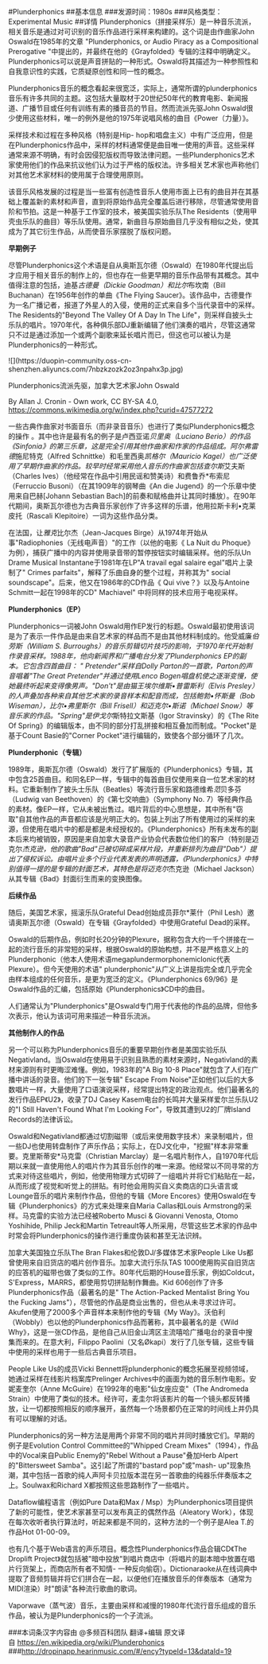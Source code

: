 #Plunderphonics
##基本信息
###发源时间：1980s
###风格类型：Experimental Music
##详情
Plunderphonics（拼接采样乐）是一种音乐流派，相关音乐是通过对可识别的音乐作品进行采样来构建的。这个词是由作曲家John
Oswald在1985年的文章 "Plunderphonics, or Audio Piracy as a Compositional
Prerogative
"中提出的，并最终在他的《Grayfolded》专辑的注释中明确定义。Plunderphonics可以说是声音拼贴的一种形式。Oswald将其描述为一种参照性和自我意识性的实践，它质疑原创性和同一性的概念。



Plunderphonics音乐的概念看起来很宽泛，实际上，通常所谓的plunderphonics音乐有许多共同的主题。这包括大量取材于20世纪50年代的教育电影、新闻报道、广播节目或任何有训练有素的播音员的节目。然而流派先驱John
Oswald很少使用这些材料，唯一的例外是他的1975年说唱风格的曲目《Power（力量）》。



采样技术和过程在多种风格（特别是Hip-
hop和唱盘主义）中有广泛应用，但是在Plunderphonics作品中，采样的材料通常便是曲目唯一使用的声音。这些采样通常来源不明确，有时会因侵犯版权而导致法律问题。一些Plunderphonics艺术家使用他们的作品来抗议他们认为过于严格的版权法。许多相关艺术家也声称他们对其他艺术家材料的使用属于合理使用原则。



该音乐风格发展的过程是当一些富有创造性音乐人使用市面上已有的曲目并在其基础上覆盖新的素材和声音，直到将原始作品完全覆盖后进行移除，尽管通常使用音阶和节拍。这是一种基于工作室的技术，被美国实验乐队The
Residents（使用甲壳虫乐队的曲目）等乐队使用。通常，新曲目与原始曲目几乎没有相似之处，使其成为了其它衍生作品，从而使音乐家摆脱了版权问题。



**早期例子**

尽管Plunderphonics这个术语是自从奥斯瓦尔德（Oswald）在1980年代提出后才应用于相关音乐的制作上的，但也存在一些更早期的音乐作品带有其概念。其中值得注意的包括，迪基*古德曼（Dickie
Goodman）和比尔*布坎南（Bill Buchanan）在1956年创作的单曲《The Flying
Saucer》。该作品中，古德曼作为一名广播记者，报道了外星人的入侵，使用的正式来自多个当代录音中的采样。The Residents的"Beyond The
Valley Of A Day In The
Life"，则采样自披头士乐队的唱片。1970年代，各种俱乐部DJ重新编辑了他们演奏的唱片，尽管这通常只不过是通过添加一个或两个副歌来延长唱片而已，但这也可以被认为是Plunderphonics的一种形式。



![](https://duopin-community.oss-cn-
shenzhen.aliyuncs.com/7nbzkzozk2oz3npahx3p.jpg)

Plunderphonics流派先驱，加拿大艺术家John Oswald

By Allan J. Cronin - Own work, CC BY-SA 4.0,
https://commons.wikimedia.org/w/index.php?curid=47577272



一些古典作曲家对书面音乐（而非录音音乐）也进行了类似Plunderphonics概念的操作 。其中也许是最有名的例子是卢西亚诺*贝里奥（Luciano
Berio）的作品《Sinfonia》的第三乐章，这是完全引用其他作曲家和作家的作品组成。阿尔弗雷德*施尼特克（Alfred
Schnittke）和毛里西奥*凯格尔（Mauricio
Kagel）也广泛使用了早期作曲家的作品。较早时经常采用他人音乐的作曲家包括查尔斯*艾夫斯（Charles
Ives）（他经常在作品中引用民谣和赞美诗）和费鲁乔*布索尼（Ferruccio Busoni）（在其1909年的钢琴曲《An die
Jugend》的一个乐章中使用来自巴赫[Johann Sebastian
Bach]的前奏和赋格曲并让其同时播放）。在90年代期间，奥斯瓦尔德也为古典音乐家创作了许多这样的乐谱，他用拉斯卡利•克莱皮托（Rascali
Klepitoire）一词为这些作品分类。



在法国，让*雅克*比尔杰（Jean-Jacques Birge）从1974年开始从事"Radiophonies（无线电声音）"的工作（以他的电影《 La
Nuit du Phoque》为例），捕获广播中的内容并使用录音带的暂停按钮实时编辑采样。他的乐队Un Drame Musical
Instantane于1981年在LP"A travail egal salaire egal"唱片上录制了" Crimes
parfaits"，解释了乐曲自身的整个过程，并称其为" social soundscape"。后来，他又在1986年的CD作品《 Qui
vive？》以及与Antoine Schmitt一起在1998年的CD" Machiavel" 中将同样的技术应用于电视采样。



**Plunderphonics（EP）**

Plunderphonics一词被John
Oswald用作EP发行的标题。Oswald最初使用该词是为了表示一件作品是由来自艺术家的样品而不是由其他材料制成的。他受威廉*伯劳斯（William S.
Burroughs）的音乐剪辑切片技巧的影响，于1970年代开始制作录音采样。1988年，他向新闻界和广播电台分发了Plunderphonics
EP的副本。它包含四首曲目： " Pretender"采样自Dolly Parton的一首歌，Parton的声音唱着"The Great
Pretender"并通过使用Lenco Bogen唱盘机使之逐渐变慢，使她最终听起来变得像男声。"Don't"是由猫王埃尔维斯•普雷斯利（Elvis
Presley）的人声叠加各种来自其他艺术家的录音样本和配音而成，包括鲍勃•怀斯曼（Bob Wiseman），比尔•弗里斯尔（Bill
Frisell）和迈克尔•斯诺（Michael Snow）等音乐家的作品。"Spring"是伊戈尔*斯特拉文斯基（Igor Stravinsky）的《The
Rite Of Spring》的编辑版本，由不同的部分打乱拼接和相互叠加而制成。"Pocket"是基于Count Basie的"Corner
Pocket"进行编辑的，致使各个部分循环了几次。



**Plunderphonic（专辑）**

1989年，奥斯瓦尔德（Oswald）发行了扩展版的《Plunderphonics》专辑，其中包含25首曲目。和同名EP一样，专辑中的每首曲目仅使用来自一位艺术家的材料。它重新制作了披头士乐队（Beatles）等流行音乐家和路德维希*范*贝多芬（Ludwig
van Beethoven）的《第七交响曲》（Symphony No.
7）等经典作品的素材。像EP一样，它从未被出售过。唱片背后的中心思想是，其中所有"窃取"自其他作品的声音都应该是光明正大的。包装上列出了所有使用过的采样的来源，但使用在唱片中的都是都是未经授权的。《Plunderphonics》所有未发布的副本后来均被销毁，原因是来自加拿大录音产业协会代表数位他们的客户（特别是迈克尔*杰克逊，他的歌曲"Bad"已被切碎成采样片段，并重新排列为曲目"Dab"）提出了侵权诉讼。由唱片业多个行业代表发表的声明透露，《Plunderphonics》中特别值得一提的是专辑的封面艺术，其特色是将迈克尔*杰克逊（Michael
Jackson）从其专辑《Bad》封面衍生而来的变换图像。



**后续作品**

随后，美国艺术家，摇滚乐队Grateful Dead创始成员菲尔*莱什（Phil
Lesh）邀请奥斯瓦尔德（Oswald）在专辑《Grayfolded》中使用Grateful Dead的采样。



Oswald的后期作品，例如时长20分钟的Plexure，据称包含大约一千个拼接在一起的流行音乐的非常短的采样，根据Oswald的原始构想，并不是严格意义上的Plunderphonic（他本人使用术语megaplundermorphonemiclonic代表Plexure）。但今天使用的术语"
plunderphonic"从广义上讲是指完全或几乎完全由样本组成的任何音乐，是更为宽泛的定义。《Plunderphonics
69/96》是Oswald作品的汇编，包括原始《Plunderphonics》CD中的曲目。



人们通常认为"Plunderphonics"是Oswald专门用于代表他的作品的品牌，但他多次表示，他认为该词可用来描述一种音乐流派。



**其他制作人的作品**

另一个可以称为Plunderphonics音乐的重要早期创作者是美国实验乐队Negativland。当Oswald在使用易于识别且熟悉的素材来源时，Negativland的素材来源则有时更晦涩难懂。例如，1983年的"A
Big 10-8 Place"就包含了人们在广播中讲话的录音。他们的下一张专辑" Escape From
Noise"正如他们以后的大多数唱片一样，大量使用了口语演说采样，经常提出特定的政治观点。他们最著名的发行作品EP《U2》，收录了DJ Casey
Kasem电台的长鸣并大量采样爱尔兰乐队U2的"I Still Haven't Found What I'm Looking
For"，导致其遭到U2的厂牌Island Records的法律诉讼。



Oswald和Negativland都通过切割磁带（或后来使用数字技术）来录制唱片，但一些DJ也使用转盘制作了声乐作品；实际上，在DJ文化中，"挖掘"样本非常重要。克里斯蒂安*马克雷（Christian
Marclay）是一名唱片制作人，自1970年代后期以来就一直使用他人的唱片作为其音乐创作的唯一来源。他经常以不同寻常的方式来对待这些唱片，例如，他使用物理方式切碎了一组唱片并将它们粘贴在一起，从而形成了视觉和听觉上的拼贴。有时他会用购买自义卖商店的口头语言或Lounge音乐的唱片来制作作品，但他的专辑《More
Encores》使用Oswald在专辑《Plunderphonics》的方式来处理来自Maria Callas和Louis
Armstrong的采样。马克雷的实验方法已经被Roberto Musci & Giovanni Venosta, Otomo Yoshihide,
Philip Jeck和Martin
Tetreault等人所采用，尽管这些艺术家的作品中时常会将Plunderphonics的操作进行重度伪装和甚至无法识辨。



加拿大美国独立乐队The Bran Flakes和伦敦DJ/多媒体艺术家People Like Us都曾使用来自旧货店的唱片创作音乐。加拿大流行乐队TAS
1000使用购买自旧货店的应答机的磁带也做了类似的工作。80年代后期的House音乐家，例如Coldcut，S'Express，MARRS，都使用剪切拼贴制作舞曲。Kid
606创作了许多Plunderphonics作品（最著名的是" The Action-Packed Mentalist Bring You the
Fucking Jams"），尽管他的作品是商业出售的，但也从未寻求过许可。Akufen使用了2000多个声音样本来制作他的专辑《My
Way》。沃伯利（Wobbly）也以他的Plunderphonics作品而著称，其中最著名的是《Wild
Why》，这是一张CD作品，是他自己从旧金山湾区主流嘻哈广播电台的录音中搜集而来的。在意大利，Filippo
Paolini（又名Økapi）发行了几张专辑，这些专辑中使用的采样也用于一些后古典音乐项目。



People Like Us的成员Vicki Bennett将plunderphonic的概念拓展至视频领域，她通过采样在线影片档案库Prelinger
Archives中的画面为她的音乐制作电影。安妮麦奎尔（Anne McGuire）在1992年的电影"仙女座应变"（The Andromeda
Strain）中使用了类似的技术。经许可，麦圭尔将该影片的每一个镜头都反转播放，让一切都按照相反的顺序展开，虽然每一个场景都仍在正常的时间线上并仍具有可以理解的对话。



Plunderphonics的另一种方法是用两个非常不同的唱片并同时播放它们。早期的例子是Evolution Control
Committee的"Whipped Cream Mixes"（1994），作品中的Vocal来自Public Enemy的"Rebel Without a
Pause"叠加Herb Alpert的"Bittersweet Samba"。这引起了所谓的"bastard pop"或"mash-
up"现象热潮，其中包括一首歌的纯人声阿卡贝拉版本混在另一首歌曲的纯器乐伴奏版本之上。Soulwax和Richard X都按照这些思路制作了一些唱片。



Dataflow编程语言（例如Pure Data和Max /
Msp）为Plunderphonics项目提供了新的可能性，使艺术家甚至可以发布真正的偶然作品（Aleatory
Work），体现在每次收听者执行算法时，听起来都是不同的，这种方法的一个例子是Alea T.的作品Hot 01-00-09。



也有几个基于Web语言的声乐项目。概念性Plunderphonics作品合辑CD《The Droplift
Project》就包括被"暗中投放"到唱片商店中（将唱片的副本暗中放置在唱片行货架上，而商店所有者不知情-
一种反向偷窃）。Dictionaraoke从在线词典中提取了音频剪辑并将它们拼合在一起，以便他们在播放音乐的伴奏版本（通常为MIDI渲染）时"朗读"各种流行歌曲的歌词。



Vaporwave（蒸气波）音乐，主要由采样和减慢的1980年代流行音乐组成的音乐作品，被认为是Plunderphonics的一个子流派。

###本词条汉字内容由 @多频百科团队 翻译+编辑
原文译自 https://en.wikipedia.org/wiki/Plunderphonics
###http://dropinapp.hearinmusic.com/#/ency?typeId=13&dataId=19
